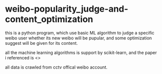 # weibo-popularity_judge-and-content_optimization
this is a python program, which use basic ML algorithm to judge a specific weibo user whether its new weibo will be pupular, and some optimization suggest will be given for its content.

all the machine learning algorithms is support by scikit-learn, and the paper i referenced is <>

all data is crawled from cctv offical weibo account.
